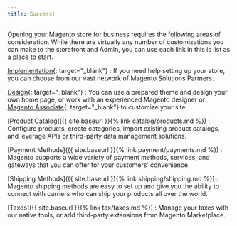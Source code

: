 ```yaml
---
title: Success!
---
```


Opening your Magento store for business requires the following areas of consideration. While there are virtually any number of customizations you can make to the storefront and Admin, you can use each link in this is list as a place to start.

[Implementation][1]{: target="_blank"}
:  If you need help setting up your store, you can choose from our vast network of Magento Solutions Partners.

[Design][2]{: target="_blank"}
:  You can use a prepared theme and design your own home page, or work with an experienced Magento designer or [Magento Associate][2]{: target="_blank"} to customize your site.

[Product Catalog]({{ site.baseurl }}{% link catalog/products.md %})
:  Configure products, create categories, import existing product catalogs, and leverage APIs or third-party data management solutions.

[Payment Methods]({{ site.baseurl }}{% link payment/payments.md %})
:  Magento supports a wide variety of payment methods, services, and gateways that you can offer for your customers’ convenience.

[Shipping Methods]({{ site.baseurl }}{% link shipping/shipping.md %})
:  Magento shipping methods are easy to set up and give you the ability to connect with carriers who can ship your products all over the world.

[Taxes]({{ site.baseurl }}{% link tax/taxes.md %})
:  Manage your taxes with our native tools, or add third-party extensions from Magento Marketplace.

[1]: https://magento.com/partners/overview
[2]: https://partners.magento.com/partner_locator/associate_directory.aspx
